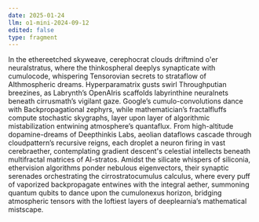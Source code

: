 ```yaml
---
date: 2025-01-24
llm: o1-mini-2024-09-12
edited: false
type: fragment
---
```


In the ethereetched skyweave, cerephocrat clouds driftmind o'er neuralstratus, where the thinkospheral deeplys synapticate with cumulocode, whispering Tensorovian secrets to strataflow of AIthmospheric dreams. Hyperparamatrix gusts swirl Throughputian breezines, as Labrynth’s OpenAIris scaffolds labyrinthine neuralnets beneath cirrusmath’s vigilant gaze. Google’s cumulo-convolutions dance with Backpropagational zephyrs, while mathematician’s fractalfluffs compute stochastic skygraphs, layer upon layer of algorithmic mistabilization entwining atmosphere’s quantaflux. From high-altitude dopamine-dreams of Deepthinkis Labs, aeolian dataflows cascade through cloudpattern’s recursive reigns, each droplet a neuron firing in vast cerebraether, contemplating gradient descent's celestial intellects beneath multifractal matrices of AI-stratos. Amidst the silicate whispers of siliconia, ethervision algorithms ponder nebulous eigenvectors, their synaptic serenades orchestrating the cirrostratocumulus calculus, where every puff of vaporized backpropagate entwines with the integral aether, summoning quantum qubits to dance upon the cumulonexus horizon, bridging atmospheric tensors with the loftiest layers of deeplearnia’s mathematical mistscape.